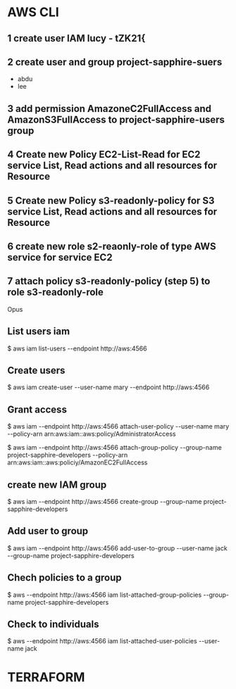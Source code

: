 
# AWS CLI
## 1 create user IAM lucy - tZK21{ 
## 2 create user and group project-sapphire-suers
 * abdu 
 * lee 
## 3 add permission AmazoneC2FullAccess and AmazonS3FullAccess to project-sapphire-users group
## 4 Create new Policy EC2-List-Read for EC2 service List, Read actions and all resources for Resource
## 5 Create new Policy s3-readonly-policy for S3 service List, Read actions and all resources for Resource
## 6 create new role s2-reaonly-role of type AWS service for service EC2
## 7 attach policy s3-readonly-policy (step 5) to role s3-readonly-role
Opus


## List users iam
$ aws iam list-users  --endpoint http://aws:4566

## Create users
$ aws iam create-user --user-name mary --endpoint http://aws:4566


## Grant access
$ aws iam --endpoint http://aws:4566 attach-user-policy --user-name mary --policy-arn arn:aws:iam::aws:policy/AdministratorAccess 

$ aws iam --endpoint http://aws:4566 attach-group-policy --group-name project-sapphire-developers --policy-arn arn:aws:iam::aws:policiy/AmazonEC2FullAccess

## create new IAM group
$ aws iam --endpoint http://aws:4566 create-group --group-name project-sapphire-developers

## Add user to group
$ aws iam --endpoint http://aws:4566 add-user-to-group --user-name jack --group-name project-sapphire-developers

## Chech policies to a group
$ aws --endpoint http://aws:4566 iam list-attached-group-policies --group-name project-sapphire-developers

## Check to individuals
$ aws --endpoint http://aws:4566 iam list-attached-user-policies --user-name jack

# TERRAFORM
